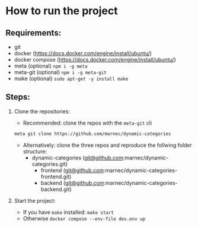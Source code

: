 # How to run the project

## Requirements:
 - git
 - docker (https://docs.docker.com/engine/install/ubuntu/)
 - docker compose (https://docs.docker.com/engine/install/ubuntu/)
 - meta (optional) `npm i -g meta`
 - meta-git (optional) `npm i -g meta-git`
 - make (optional) `sudo apt-get -y install make`

## Steps: 
 1. Clone the repositories:
    - Recommended: clone the repos with the `meta-git` cli
    
     ```bash
     meta git clone https://github.com/marnec/dynamic-categories
     ```
    - Alternatively: clone the three repos and reproduce the follwing folder structure:
      - dynamic-categories (git@github.com:marnec/dynamic-categories.git)
        - frontend (git@github.com:marnec/dynamic-categories-frontend.git)
        - backend (git@github.com:marnec/dynamic-categories-backend.git)


2. Start the project:
    - If you have `make` installed: `make start`
    - Otherwise `docker compose --env-file dev.env up`